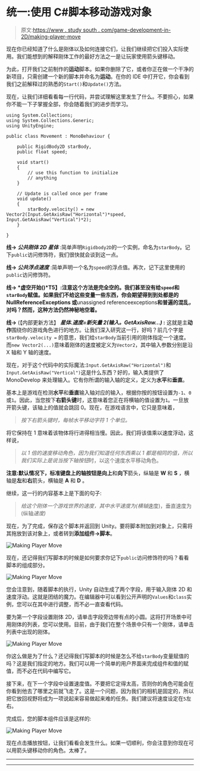 # 统一:使用 C#脚本移动游戏对象

> 原文:[https://www . study south . com/game-development-in-2D/making-player-move](https://www.studytonight.com/game-development-in-2D/making-player-move)

现在你已经知道了什么是刚体以及如何连接它们，让我们继续把它们投入实际使用。我们能想到的解释刚体工作的最好方法之一是让玩家使用箭头键移动。

为此，打开我们之前制作的**运动**脚本。如果你删除了它，或者你正在做一个干净的新项目，只需创建一个新的脚本并命名为**运动**。在你的 IDE 中打开它，你会看到我们之前解释过的熟悉的`Start()`和`Update()`方法。

现在，让我们详细看看每一行代码，并尝试理解这里发生了什么。不要担心，如果你不能一下子掌握全部，你会随着我们的进步而学习。

```
using System.Collections;
using System.Collections.Generic;
using UnityEngine;

public class Movement : MonoBehaviour {

    public RigidBody2D starBody,
    public float speed;

    void start()
    {
        // use this function to initialize
        // anything
    }

    // Update is called once per frame
    void update()
    {
        starBody.velocity() = new Vector2(Input.GetAxisRaw("Horizontal")*speed, Input.GetAxisRaw("Vertical")*2);
    }

}
```

**线→ *公共刚体 2D 星体*** :简单声明`Rigidbody2D`的一个实例，命名为`starBody`。记下`public`访问修饰符，我们很快就会谈到这一点。

**线→ *公共浮点速度*** :简单声明一个名为`speed`的浮点值。再次，记下这里使用的`public`访问修饰符。

**线→ *虚空开始()*T5】:注意这个方法是完全空的。我们甚至没有给`speed`和`starBody`赋值。如果我们不给这些变量一些东西，你会期望得到到处都是的 **NullReferenceExceptions** 或**unassigned referenceexceptions**和普遍的混乱，对吗？然而，这种方法仍然神秘地空着。**

**线→** (【内部更新方法】 ***星体.速度=新矢量 2(输入。GetAxisRaw...)* :** 这就是主**动作**围绕你的游戏角色进行的地方。让我们深入研究这一行，好吗？前几个字是`starBody.velocity =` 的意思，我们给`starBody`当前引用的刚体指定一个速度。而`new Vector2(...)`意味着刚体的速度被定义为`Vector2`，其中输入参数分别是沿 X 轴和 Y 轴的速度。

现在，对于这个代码中的实际魔法:`Input.GetAxisRaw("Horizontal")`和`Input.GetAxisRaw("Vertical")`这是什么东西？好的，输入类提供了 MonoDevelop 来处理输入。它有你所谓的输入轴的定义，定义为**水平**和**垂直**。

基本上是游戏在检测**水平**和**垂直**输入轴对应的输入，根据你按的按钮设置为`-1`、`0`或`1`。因此，当您按下**右箭头键**时，这意味着您正在将横轴的值设置为`1`。一旦放开箭头键，该轴上的值就会跳回 0。现在，在游戏语言中，它只是意味着，

> *按下右箭头键时，每帧水平移动字符 1 个单位。*

将它保持在 1 意味着该物体将行进得相当慢。因此，我们将该值乘以速度浮动，这样说，

> *以 1 倍的速度移动角色，因为我们知道任何东西乘以 1 都是相同的值，所以我们实际上是说当按下轴按钮*时，以这个速度水平移动角色。

**注意:**默认情况下，标准键盘上的轴按钮是**向上**和**向下**箭头，纵轴是 **W** 和 **S** ，横轴是**左**和**右**箭头，横轴是 **A** 和 **D** 。

继续，这一行的内容基本上是下面的句子:

> *给这个刚体一个游戏世界的速度，其中水平速度为(横轴*速度)，垂直速度为(纵轴*速度)*

现在，为了完成，保存这个脚本并返回到 Unity。要将脚本附加到对象上，只需将其拖放到该对象上，或者转到**添加组件→脚本**。

![Making Player Move](../Images/3ca63cd2b12ae1b3f94c803fed44d6f1.png)

现在，还记得我们写脚本的时候是如何要求你记下`public`访问修饰符的吗？看看脚本的组成部分。

![Making Player Move](../Images/6f338db40d42c1142d9168275107dfc0.png)

您会注意到，随着脚本的执行，Unity 自动生成了两个字段，用于输入刚体 2D 和速度浮动。这就是团结的魔力。在编辑器中可以看到公开声明的`Values`和`class`实例，您可以在其中进行调整，而不必一直查看代码。

要为第一个字段设置刚体 2D，请单击字段旁边带有点的小圆。这将打开场景中可用刚体的列表，您可以使用。目前，由于我们在整个场景中只有一个刚体，请单击列表中出现的刚体。

![Making Player Move](../Images/d02e9df48f0849007e6527a3ac42639b.png)

你这么做是为了什么？还记得我们写脚本的时候是怎么不给`starBody`变量赋值的吗？这是我们指定的地方。我们可以用一个简单的用户界面来完成组件和值的赋值，而不必在代码中编写它。

接下来，在下一个字段中设置速度值。不要把它定得太高，否则你的角色可能会在你看到他去了哪里之前就飞走了。这是一个问题，因为我们的相机是固定的，所以把它放回视野将成为一项说起来容易做起来难的任务。我们建议将速度设定在`5`左右。

完成后，您的脚本组件应该是这样的:

![Making Player Move](../Images/c2eb19f8962e20b11c016db4ca349c61.png)

现在点击播放按钮，让我们看看会发生什么。如果一切顺利，你会注意到你现在可以用箭头键移动你的角色。太棒了。

* * *

* * *